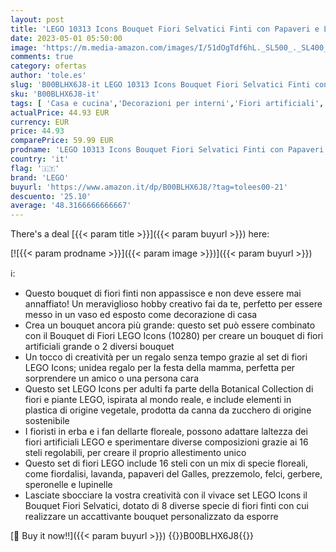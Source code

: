 ```yaml
---
layout: post
title: 'LEGO 10313 Icons Bouquet Fiori Selvatici Finti con Papaveri e Lavanda Artificiali  Hobby Creativo per Adulti  Botanical Collection  Idea Regalo Festa della Mamma'
date: 2023-05-01 05:50:00
image: 'https://m.media-amazon.com/images/I/51dOgTdf6hL._SL500_._SL400_.jpg'
comments: true
category: ofertas
author: 'tole.es'
slug: 'B00BLHX6J8-it LEGO 10313 Icons Bouquet Fiori Selvatici Finti con...'
sku: 'B00BLHX6J8-it'
tags: [ 'Casa e cucina','Decorazioni per interni','Fiori artificiali','Piante e fiori artificiali','lego','🇮🇹', ]
actualPrice: 44.93 EUR
currency: EUR
price: 44.93
comparePrice: 59.99 EUR
prodname: 'LEGO 10313 Icons Bouquet Fiori Selvatici Finti con Papaveri e Lavanda Artificiali  Hobby Creativo per Adulti  Botanical Collection  Idea Regalo Festa della Mamma'
country: 'it'
flag: '🇮🇹'
brand: 'LEGO'
buyurl: 'https://www.amazon.it/dp/B00BLHX6J8/?tag=tolees00-21'
descuento: '25.10'
average: '48.3166666666667'
---
```


There's a deal [{{< param title >}}]({{< param buyurl >}})  here:

[![{{< param prodname >}}]({{< param image >}})]({{< param buyurl >}})

ℹ️:

- Questo bouquet di fiori finti non appassisce e non deve essere mai annaffiato! Un meraviglioso hobby creativo fai da te, perfetto per essere messo in un vaso ed esposto come decorazione di casa
- Crea un bouquet ancora più grande: questo set può essere combinato con il Bouquet di Fiori LEGO Icons (10280) per creare un bouquet di fiori artificiali grande o 2 diversi bouquet
- Un tocco di creatività per un regalo senza tempo grazie al set di fiori LEGO Icons; unidea regalo per la festa della mamma, perfetta per sorprendere un amico o una persona cara
- Questo set LEGO Icons per adulti fa parte della Botanical Collection di fiori e piante LEGO, ispirata al mondo reale, e include elementi in plastica di origine vegetale, prodotta da canna da zucchero di origine sostenibile
- I fioristi in erba e i fan dellarte floreale, possono adattare laltezza dei fiori artificiali LEGO e sperimentare diverse composizioni grazie ai 16 steli regolabili, per creare il proprio allestimento unico
- Questo set di fiori LEGO include 16 steli con un mix di specie floreali, come fiordalisi, lavanda, papaveri del Galles, prezzemolo, felci, gerbere, speronelle e lupinelle
- Lasciate sbocciare la vostra creatività con il vivace set LEGO Icons il Bouquet Fiori Selvatici, dotato di 8 diverse specie di fiori finti con cui realizzare un accattivante bouquet personalizzato da esporre

[🛒 Buy it now!!]({{< param buyurl >}})
{{<world>}}B00BLHX6J8{{</world>}}
